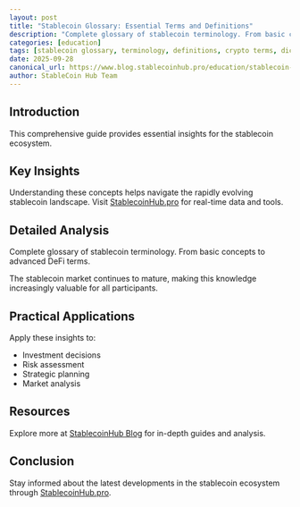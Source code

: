 ```yaml
---
layout: post
title: "Stablecoin Glossary: Essential Terms and Definitions"
description: "Complete glossary of stablecoin terminology. From basic concepts to advanced DeFi terms."
categories: [education]
tags: [stablecoin glossary, terminology, definitions, crypto terms, dictionary]
date: 2025-09-28
canonical_url: https://www.blog.stablecoinhub.pro/education/stablecoin-glossary/
author: StableCoin Hub Team
---
```


## Introduction

This comprehensive guide provides essential insights for the stablecoin ecosystem.

## Key Insights

Understanding these concepts helps navigate the rapidly evolving stablecoin landscape. Visit [StablecoinHub.pro](https://www.stablecoinhub.pro) for real-time data and tools.

## Detailed Analysis

Complete glossary of stablecoin terminology. From basic concepts to advanced DeFi terms.

The stablecoin market continues to mature, making this knowledge increasingly valuable for all participants.

## Practical Applications

Apply these insights to:
- Investment decisions
- Risk assessment
- Strategic planning
- Market analysis

## Resources

Explore more at [StablecoinHub Blog](https://www.blog.stablecoinhub.pro) for in-depth guides and analysis.

## Conclusion

Stay informed about the latest developments in the stablecoin ecosystem through [StablecoinHub.pro](https://www.stablecoinhub.pro).
